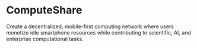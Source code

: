 # ComputeShare
Create a decentralized, mobile-first computing network where users monetize idle smartphone resources while contributing to scientific, AI, and enterprise computational tasks.
